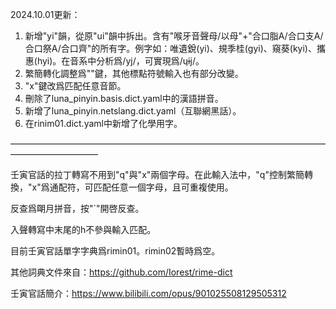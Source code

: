 2024.10.01更新：

1. 新增"yi"韻，從原"ui"韻中拆出。含有"喉牙音聲母/以母"+"合口脂A/合口支A/合口祭A/合口齊"的所有字。例字如：唯遺銳(yi)、規季桂(gyi)、窺葵(kyi)、攜惠(hyi)。在音系中分析爲/yj/，可實現爲/ɥɨj/。
2. 繁簡轉化調整爲"\"鍵，其他標點符號輸入也有部分改變。
3. "x"鍵改爲匹配任意音節。
4. 刪除了luna_pinyin.basis.dict.yaml中的漢語拼音。
5. 新增了luna_pinyin.netslang.dict.yaml（互聯網黑話）。
6. 在rinim01.dict.yaml中新增了化學用字。

——————————————————————————————————————————————

壬寅官話的拉丁轉寫不用到"q"與"x"兩個字母。在此輸入法中，"q"控制繁簡轉換，"x"爲通配符，可匹配任意一個字母，且可重複使用。

反查爲朙月拼音，按"`"開啓反查。

入聲轉寫中末尾的h不參與輸入匹配。

目前壬寅官話單字字典爲rimin01。rimin02暫時爲空。

其他詞典文件來自：https://github.com/Iorest/rime-dict

壬寅官話簡介：https://www.bilibili.com/opus/901025508129505312
